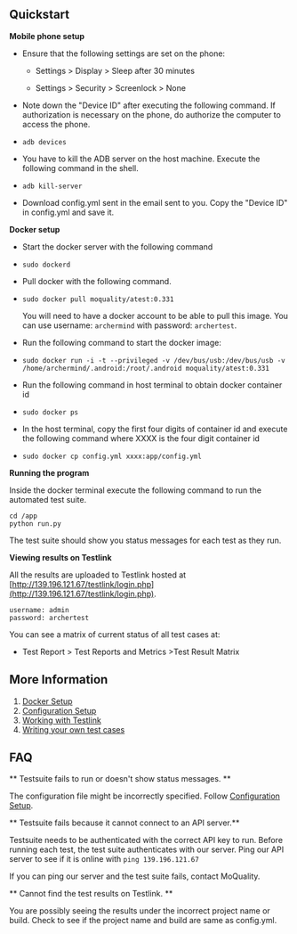 ## Quickstart

**Mobile phone setup**

* Ensure that the following settings are set on the phone:

  * Settings &gt; Display &gt; Sleep after 30 minutes

  * Settings &gt; Security &gt; Screenlock &gt; None

* Note down the "Device ID" after executing the following command. If authorization is necessary on the phone, do authorize the computer to access the phone.

* ```
  adb devices
  ```
* You have to kill the ADB server on the host machine. Execute the following command in the shell.

* ```
  adb kill-server
  ```
* Download config.yml sent in the email sent to you.  Copy the "Device ID" in config.yml and save it.

**Docker setup**

* Start the docker server with the following command
* ```
  sudo dockerd
  ```

* Pull docker with the following command.

* ```
  sudo docker pull moquality/atest:0.331
  ```

  You will need to have a docker account to be able to pull this image. You can use username: `archermind` with password: `archertest`.

* Run the following command to start the docker image:
* ```
  sudo docker run -i -t --privileged -v /dev/bus/usb:/dev/bus/usb -v /home/archermind/.android:/root/.android moquality/atest:0.331
  ```
* Run the following command in host terminal to obtain docker container id

* ```
  sudo docker ps
  ```
* In the host terminal, copy the first four digits of container id and execute the following command where XXXX is the four digit container id

* ```
  sudo docker cp config.yml xxxx:app/config.yml
  ```

**Running the program**

Inside the docker terminal execute the following command to run the automated test suite.

```
cd /app
python run.py
```

The test suite should show you status messages for each test as they run.

**Viewing results on Testlink**

All the results are uploaded to Testlink hosted at [http://139.196.121.67/testlink/login.php](http://139.196.121.67/testlink/login.php).

```
username: admin
password: archertest
```

You can see a matrix of current status of all test cases at:

* Test Report &gt; Test Reports and Metrics  &gt;Test Result Matrix 

## More Information

1. [Docker Setup](/docker-setup.md)
2. [Configuration Setup](/config-setup.md)
3. [Working with Testlink](/testlink.md)
4. [Writing your own test cases](/additional.md)

## FAQ

** Testsuite fails to run or doesn't show status messages. **

The configuration file might be incorrectly specified. Follow [Configuration Setup](/config-setup.md).

** Testsuite fails because it cannot connect to an API server.**

Testsuite needs to be authenticated with the correct API key to run. Before running each test, the test suite authenticates with our server. Ping our API server to see if it is online with `ping 139.196.121.67`

If you can ping our server and the test suite fails, contact MoQuality.

** Cannot find the test results on Testlink. **

You are possibly seeing the results under the incorrect project name or build. Check to see if the project name and build are same as config.yml.

